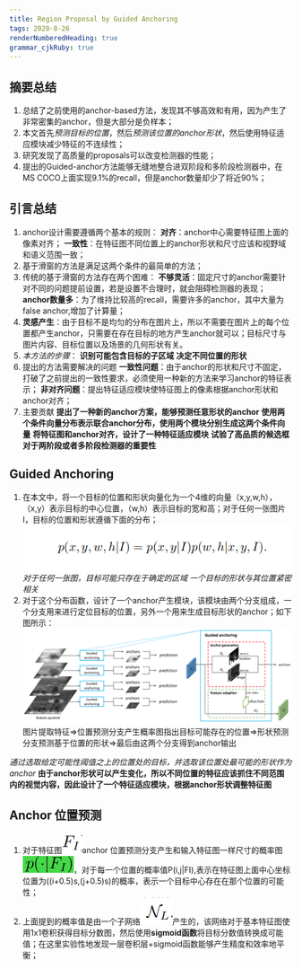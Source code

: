 ```yaml
---
title: Region Proposal by Guided Anchoring
tags: 2020-8-26
renderNumberedHeading: true
grammar_cjkRuby: true
---
```


## 摘要总结

 1. 总结了之前使用的anchor-based方法，发现其不够高效和有用，因为产生了非常密集的anchor，但是大部分是负样本；
 2. 本文首先*预测目标的位置*，然后*预测该位置的anchor形状*，然后使用特征适应模块减少特征的不连续性；
 3. 研究发现了高质量的proposals可以改变检测器的性能；
 4. 提出的Guided-anchor方法能够无缝地整合进双阶段和多阶段检测器中，在MS COCO上面实现9.1%的recall，但是anchor数量却少了将近90%；



## 引言总结

 1. anchor设计需要遵循两个基本的规则：
    **对齐**：anchor中心需要特征图上面的像素对齐；
	**一致性**：在特征图不同位置上的anchor形状和尺寸应该和视野域和语义范围一致；
 2. 基于滑窗的方法是满足这两个条件的最简单的方法；
 3. 传统的基于滑窗的方法存在两个困难：
     **不够灵活**：固定尺寸的anchor需要针对不同的问题提前设置，若是设置不合理时，就会阻碍检测器的表现；
	 **anchor数量多**：为了维持比较高的recall，需要许多的anchor，其中大量为false anchor,增加了计算量；
 4. **灵感产生**：由于目标不是均匀的分布在图片上，所以不需要在图片上的每个位置都产生anchor，只需要在存在目标的地方产生anchor就可以；目标尺寸与图片内容、目标位置以及场景的几何形状有关。
 5. *本方法的步骤*：
     **识别可能包含目标的子区域**
	 **决定不同位置的形状**
 6. 提出的方法需要解决的问题
    **一致性问题**：由于anchor的形状和尺寸不固定，打破了之前提出的一致性要求，必须使用一种新的方法来学习anchor的特征表示；
	**非对齐问题**：提出特征适应模块使特征图上的像素根据anchor形状和anchor对齐；
 7. 主要贡献
     **提出了一种新的anchor方案，能够预测任意形状的anchor**
	 **使用两个条件向量分布表示联合anchor分布，使用两个模块分别生成这两个条件向量**
	 **将特征图和anchor对齐，设计了一种特征适应模块**
	 **试验了高品质的候选框对于两阶段或者多阶段检测器的重要性**
	 
## Guided Anchoring
 
  1. 在本文中，将一个目标的位置和形状向量化为一个4维的向量（x,y,w,h），（x,y）表示目标的中心位置，（w,h）表示目标的宽和高；对于任何一张图片I，目标的位置和形状遵循下面的分布；
        ![位置和形状遵循的分布函数](https://raw.githubusercontent.com/EwardJohn/noteofyk/master/img/2020827/guided_anchor_分布函数.png)
	 *对于任何一张图，目标可能只存在于确定的区域*
	 *一个目标的形状与其位置紧密相关*
   2. 对于这个分布函数，设计了一个anchor产生模块，该模块由两个分支组成，一个分支用来进行定位目标的位置，另外一个用来生成目标形状的anchor；如下图所示：
      ![生成anchor示意图](https://raw.githubusercontent.com/EwardJohn/noteofyk/master/img/2020827/1598494273925.png)
	  图片提取特征=>位置预测分支产生概率图指出目标可能存在的位置=>形状预测分支预测基于位置的形状=>最后由这两个分支得到anchor输出

   *通过选取给定可能性阈值之上的位置处的目标，并选取该位置处最可能的形状作为anchor*
   **由于anchor形状可以产生变化，所以不同位置的特征应该抓住不同范围内的视觉内容，因此设计了一个特征适应模块，根据anchor形状调整特征图**

## Anchor 位置预测

 1. 对于特征图![enter description here](https://raw.githubusercontent.com/EwardJohn/noteofyk/master/img/2020827/1598495966207.png)anchor 位置预测分支产生和输入特征图一样尺寸的概率图![enter description here](./images/1598496066761.png)，对于每一个位置的概率值P(i,j|FI),表示在特征图上面中心坐标位置为((i+0.5)s,(j+0.5)s)的概率，表示一个目标中心存在在那个位置的可能性；
 2. 上面提到的概率值是由一个子网络![enter description here](./images/1598496633781.png)产生的，该网络对于基本特征图使用1x1卷积获得目标分数图，然后使用**sigmoid函数**将目标分数值转换成可能值；在这里实验性地发现一层卷积层+sigmoid函数能够产生精度和效率地平衡；
   
   